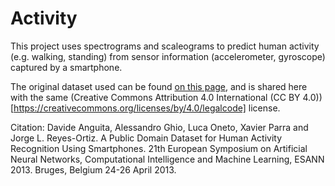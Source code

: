 # Activity

This project uses spectrograms and scaleograms to predict human activity (e.g. walking, standing) from sensor information (accelerometer, gyroscope) captured by a smartphone.

The original dataset used can be found [on this page](https://archive-beta.ics.uci.edu/ml/datasets/human+activity+recognition+using+smartphones), and is shared here with the same (Creative Commons Attribution 4.0 International (CC BY 4.0))[https://creativecommons.org/licenses/by/4.0/legalcode] license.

Citation:
Davide Anguita, Alessandro Ghio, Luca Oneto, Xavier Parra and Jorge L. Reyes-Ortiz. A Public Domain Dataset for Human Activity Recognition Using Smartphones. 21th European Symposium on Artificial Neural Networks, Computational Intelligence and Machine Learning, ESANN 2013. Bruges, Belgium 24-26 April 2013.